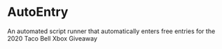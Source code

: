 # AutoEntry
An automated script runner that automatically enters free entries for the 2020 Taco Bell Xbox Giveaway 
